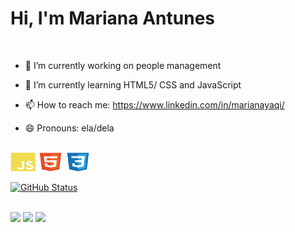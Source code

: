 # Hi, I'm Mariana Antunes
<br>

- 🔭 I’m currently working on people management
- 🌱 I’m currently learning HTML5/ CSS and JavaScript 


- 📫 How to reach me: https://www.linkedin.com/in/marianayaqi/
- 😄 Pronouns: ela/dela

<div style="display: inline_block"><br>
  <img align="center" alt="Rafa-Js" height="30" width="40" src="https://raw.githubusercontent.com/devicons/devicon/master/icons/javascript/javascript-plain.svg">
  <img align="center" alt="Rafa-HTML" height="30" width="40" src="https://raw.githubusercontent.com/devicons/devicon/master/icons/html5/html5-original.svg">
  <img align="center" alt="Rafa-CSS" height="30" width="40" src="https://raw.githubusercontent.com/devicons/devicon/master/icons/css3/css3-original.svg">
</div>
  
  <br>
  <a href="https://github.com/mariantune"><img alt="GitHub Status" src="https://github-readme-stats.vercel.app/api?username=mariantune&hide=contribs&show_icons=true&include_all_commits=true&count_private=true"/></a>
  
<br>
<br>
 
<div> 

  <a href = "mailto:mari.antunes911@gmail.com"><img src="https://img.shields.io/badge/-Gmail-%23333?style=for-the-badge&logo=gmail&logoColor=white" target="_blank"></a>
  <a href="https://www.linkedin.com/in/marianayaqi" target="_blank"><img src="https://img.shields.io/badge/-LinkedIn-%230077B5?style=for-the-badge&logo=linkedin&logoColor=white" target="_blank"></a> 
    <a href="https://instagram.com/marywushu" target="_blank"><img src="https://img.shields.io/badge/-Instagram-%23E4405F?style=for-the-badge&logo=instagram&logoColor=white" target="_blank"></a>
</div>
